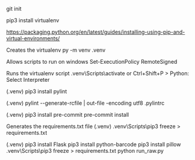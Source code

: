 git init

pip3 install virtualenv

https://packaging.python.org/en/latest/guides/installing-using-pip-and-virtual-environments/

Creates the virtualenv
py -m venv .venv

Allows scripts to run on windows
Set-ExecutionPolicy RemoteSigned

Runs the virtualenv script
.venv\Scripts\activate
or
Ctrl+Shift+P > Python: Select Interpreter

(.venv)
pip3 install pylint

(.venv)
pylint --generate-rcfile | out-file -encoding utf8 .pylintrc

(.venv)
pip3 install pre-commit
pre-commit install

Generates the requirements.txt file
(.venv)
.venv\Scripts\pip3 freeze > requirements.txt

(.venv)
pip3 install Flask
pip3 install python-barcode
pip3 install pillow
.venv\Scripts\pip3 freeze > requirements.txt
python run_raw.py
